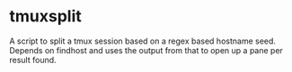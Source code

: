 # tmuxsplit

A script to split a tmux session based on a regex based hostname seed.
Depends on findhost and uses the output from that to open up a pane per result found.